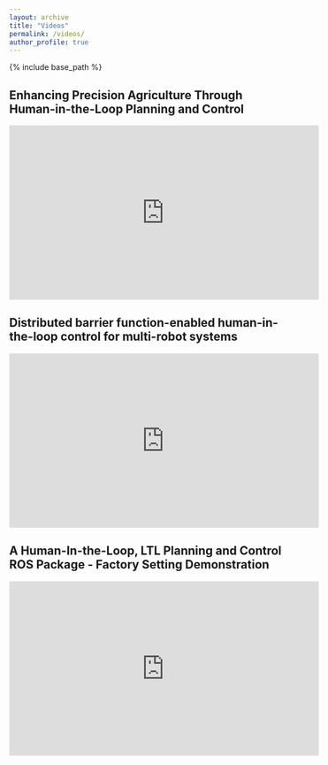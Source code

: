 ```yaml
---
layout: archive
title: "Videos"
permalink: /videos/
author_profile: true
---
```


{% include base_path %}

<!-- {% for post in site.teaching reversed %}
  {% include archive-single.html %}
{% endfor %} -->

## Enhancing Precision Agriculture Through Human-in-the-Loop Planning and Control

<iframe width="560" height="315" src="https://www.youtube.com/embed/4PO25VWl6y0?si=zwc7363-lUTAau-7" title="YouTube video player" frameborder="0" allow="accelerometer; autoplay; clipboard-write; encrypted-media; gyroscope; picture-in-picture; web-share" referrerpolicy="strict-origin-when-cross-origin" allowfullscreen></iframe>

## Distributed barrier function-enabled human-in-the-loop control for multi-robot systems

<iframe width="560" height="315" src="https://www.youtube.com/embed/2ASw5bkWa1I?si=0OaC4gYWdrFkqmCI" title="YouTube video player" frameborder="0" allow="accelerometer; autoplay; clipboard-write; encrypted-media; gyroscope; picture-in-picture; web-share" referrerpolicy="strict-origin-when-cross-origin" allowfullscreen></iframe>

## A Human-In-the-Loop, LTL Planning and Control ROS Package - Factory Setting Demonstration

<iframe width="560" height="315" src="https://www.youtube.com/embed/Gd-rqX04OdU?si=nRqh_SLj4BoLn5MF" title="YouTube video player" frameborder="0" allow="accelerometer; autoplay; clipboard-write; encrypted-media; gyroscope; picture-in-picture; web-share" referrerpolicy="strict-origin-when-cross-origin" allowfullscreen></iframe>